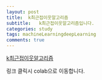 ```yaml
---
layout: post
title:  k최근접이웃알고리즘
subtitle:   k최근접이웃알고리즘입니다.
categories: study
tags: machineLearningdeepLearning
comments: true
---
```


[k최근접이웃알고리즘](https://colab.research.google.com/drive/1vJhjRyqa6XySrLsFe9nqp2fvnePPqLFf?usp=sharing)

링크 클릭시 colab으로 이동합니다.
